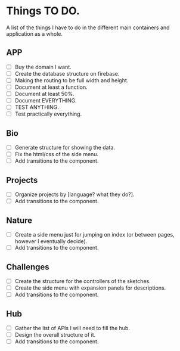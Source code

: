 
# Things TO DO.

A list of the things I have to do in the different main containers and application as a whole.

## APP

- [ ] Buy the domain I want.
- [ ] Create the database structure on firebase.
- [ ] Making the routing to be full width and height.
- [ ] Document at least a function.
- [ ] Document at least 50%.
- [ ] Document EVERYTHING.
- [ ] TEST ANYTHING.
- [ ] Test practically everything.

## Bio

 - [ ] Generate structure for showing the data.
 - [ ] Fix the html/css of the side menu.
 - [ ] Add transitions to the component.

## Projects

 - [ ] Organize projects by [language? what they do?].
 - [ ] Add transitions to the component.

## Nature

 - [ ] Create a side menu just for jumping on index (or between pages, however I eventually decide).
 - [ ] Add transitions to the component.

## Challenges

 - [ ] Create the structure for the controllers of the sketches.
 - [ ] Create the side menu with expansion panels for descriptions.
 - [ ] Add transitions to the component.

## Hub

 - [ ] Gather the list of APIs I will need to fill the hub.
 - [ ] Design the overall structure of it.
 - [ ] Add transitions to the component.